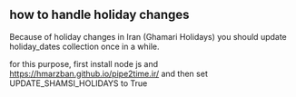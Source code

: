 ## how to handle holiday changes
Because of holiday changes in Iran (Ghamari Holidays) you should update holiday_dates collection once in a while.

for this purpose, first install node js and  https://hmarzban.github.io/pipe2time.ir/
and then set UPDATE_SHAMSI_HOLIDAYS to True